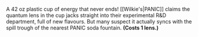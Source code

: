 A 42 oz plastic cup of energy that never ends! [[Wilkie's|PANIC]] claims the quantum lens in the cup jacks straight into their experimental R&D department, full of new flavours. But many suspect it actually syncs with the spill trough of the nearest PANIC soda fountain. **(Costs 1 lens.)**